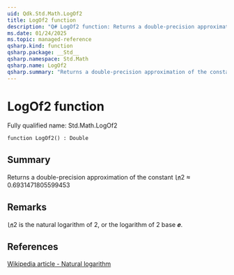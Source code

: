 ```yaml
---
uid: Qdk.Std.Math.LogOf2
title: LogOf2 function
description: "Q# LogOf2 function: Returns a double-precision approximation of the constant ㏑2 ≈ 0.6931471805599453"
ms.date: 01/24/2025
ms.topic: managed-reference
qsharp.kind: function
qsharp.package: __Std__
qsharp.namespace: Std.Math
qsharp.name: LogOf2
qsharp.summary: "Returns a double-precision approximation of the constant ㏑2 ≈ 0.6931471805599453"
---
```


# LogOf2 function

Fully qualified name: Std.Math.LogOf2

```qsharp
function LogOf2() : Double
```

## Summary
Returns a double-precision approximation of the constant
㏑2 ≈ 0.6931471805599453

## Remarks
㏑2 is the natural logarithm of 2, or the logarithm of 2 base 𝒆.

## References
[Wikipedia article - Natural logarithm](https://en.wikipedia.org/wiki/Natural_logarithm)
